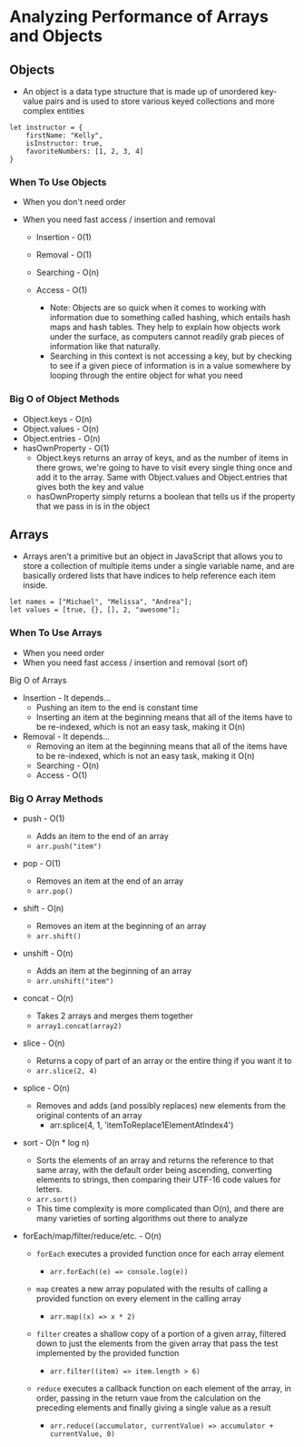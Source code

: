 # Analyzing Performance of Arrays and Objects

## Objects

- An object is a data type structure that is made up of unordered key-value pairs and is used to store various keyed collections and more complex entities

```
let instructor = {
    firstName: "Kelly",
    isInstructor: true,
    favoriteNumbers: [1, 2, 3, 4]
}
```

### When To Use Objects

- When you don't need order
- When you need fast access / insertion and removal

  - Insertion - 0(1)
  - Removal - O(1)
  - Searching - O(n)
  - Access - O(1)

    - Note: Objects are so quick when it comes to working with information due to something called hashing, which entails hash maps and hash tables. They help to explain how objects work under the surface, as computers cannot readily grab pieces of information like that naturally.
    - Searching in this context is not accessing a key, but by checking to see if a given piece of information is in a value somewhere by looping through the entire object for what you need

### Big O of Object Methods

- Object.keys - O(n)
- Object.values - O(n)
- Object.entries - O(n)
- hasOwnProperty - O(1)
  - Object.keys returns an array of keys, and as the number of items in there grows, we're going to have to visit every single thing once and add it to the array. Same with Object.values and Object.entries that gives both the key and value
  - hasOwnProperty simply returns a boolean that tells us if the property that we pass in is in the object

## Arrays

- Arrays aren't a primitive but an object in JavaScript that allows you to store a collection of multiple items under a single variable name, and are basically ordered lists that have indices to help reference each item inside.

```
let names = ["Michael", "Melissa", "Andrea"];
let values = [true, {}, [], 2, "awesome"];
```

### When To Use Arrays

- When you need order
- When you need fast access / insertion and removal (sort of)

Big O of Arrays

- Insertion - It depends...
  - Pushing an item to the end is constant time
  - Inserting an item at the beginning means that all of the items have to be re-indexed, which is not an easy task, making it O(n)
- Removal - It depends...
  - Removing an item at the beginning means that all of the items have to be re-indexed, which is not an easy task, making it O(n)
  - Searching - O(n)
  - Access - O(1)

### Big O Array Methods

- push - O(1)

  - Adds an item to the end of an array
  - `arr.push("item")`

- pop - O(1)

  - Removes an item at the end of an array
  - `arr.pop()`

- shift - O(n)

  - Removes an item at the beginning of an array
  - `arr.shift()`

- unshift - O(n)

  - Adds an item at the beginning of an array
  - `arr.unshift("item")`

- concat - O(n)

  - Takes 2 arrays and merges them together
  - `array1.concat(array2)`

- slice - O(n)

  - Returns a copy of part of an array or the entire thing if you want it to
  - `arr.slice(2, 4)`

- splice - O(n)

  - Removes and adds (and possibly replaces) new elements from the original contents of an array
    - arr.splice(4, 1, 'itemToReplace1ElementAtIndex4')

- sort - O(n \* log n)

  - Sorts the elements of an array and returns the reference to that same array, with the default order being ascending, converting elements to strings, then comparing their UTF-16 code values for letters.
  - `arr.sort()`
  - This time complexity is more complicated than O(n), and there are many varieties of sorting algorithms out there to analyze

- forEach/map/filter/reduce/etc. - O(n)

  - `forEach` executes a provided function once for each array element

    - `arr.forEach((e) => console.log(e))`

  - `map` creates a new array populated with the results of calling a provided function on every element in the calling array

    - `arr.map((x) => x * 2)`

  - `filter` creates a shallow copy of a portion of a given array, filtered down to just the elements from the given array that pass the test implemented by the provided function

    - `arr.filter((item) => item.length > 6)`

  - `reduce` executes a callback function on each element of the array, in order, passing in the return vaue from the calculation on the preceding elements and finally giving a single value as a result
    - `arr.reduce((accumulator, currentValue) => accumulator + currentValue, 0)`

